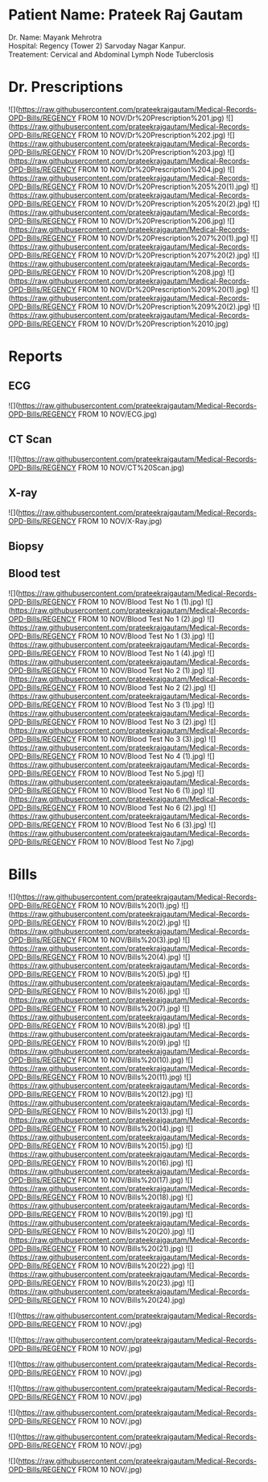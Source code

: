 # Patient Name: Prateek Raj Gautam 
Dr. Name: Mayank Mehrotra  
Hospital: Regency (Tower 2) Sarvoday Nagar Kanpur.  
Treatement: Cervical and Abdominal Lymph Node Tuberclosis



# Dr. Prescriptions
![](https://raw.githubusercontent.com/prateekrajgautam/Medical-Records-OPD-Bills/REGENCY FROM 10 NOV/Dr%20Prescription%201.jpg)
![](https://raw.githubusercontent.com/prateekrajgautam/Medical-Records-OPD-Bills/REGENCY FROM 10 NOV/Dr%20Prescription%202.jpg)
![](https://raw.githubusercontent.com/prateekrajgautam/Medical-Records-OPD-Bills/REGENCY FROM 10 NOV/Dr%20Prescription%203.jpg)
![](https://raw.githubusercontent.com/prateekrajgautam/Medical-Records-OPD-Bills/REGENCY FROM 10 NOV/Dr%20Prescription%204.jpg)
![](https://raw.githubusercontent.com/prateekrajgautam/Medical-Records-OPD-Bills/REGENCY FROM 10 NOV/Dr%20Prescription%205%20(1).jpg)
![](https://raw.githubusercontent.com/prateekrajgautam/Medical-Records-OPD-Bills/REGENCY FROM 10 NOV/Dr%20Prescription%205%20(2).jpg)
![](https://raw.githubusercontent.com/prateekrajgautam/Medical-Records-OPD-Bills/REGENCY FROM 10 NOV/Dr%20Prescription%206.jpg)
![](https://raw.githubusercontent.com/prateekrajgautam/Medical-Records-OPD-Bills/REGENCY FROM 10 NOV/Dr%20Prescription%207%20(1).jpg)
![](https://raw.githubusercontent.com/prateekrajgautam/Medical-Records-OPD-Bills/REGENCY FROM 10 NOV/Dr%20Prescription%207%20(2).jpg)
![](https://raw.githubusercontent.com/prateekrajgautam/Medical-Records-OPD-Bills/REGENCY FROM 10 NOV/Dr%20Prescription%208.jpg)
![](https://raw.githubusercontent.com/prateekrajgautam/Medical-Records-OPD-Bills/REGENCY FROM 10 NOV/Dr%20Prescription%209%20(1).jpg)
![](https://raw.githubusercontent.com/prateekrajgautam/Medical-Records-OPD-Bills/REGENCY FROM 10 NOV/Dr%20Prescription%209%20(2).jpg)
![](https://raw.githubusercontent.com/prateekrajgautam/Medical-Records-OPD-Bills/REGENCY FROM 10 NOV/Dr%20Prescription%2010.jpg)

# Reports

## ECG
![](https://raw.githubusercontent.com/prateekrajgautam/Medical-Records-OPD-Bills/REGENCY FROM 10 NOV/ECG.jpg)

## CT Scan 
![](https://raw.githubusercontent.com/prateekrajgautam/Medical-Records-OPD-Bills/REGENCY FROM 10 NOV/CT%20Scan.jpg)

## X-ray
![](https://raw.githubusercontent.com/prateekrajgautam/Medical-Records-OPD-Bills/REGENCY FROM 10 NOV/X-Ray.jpg)

## Biopsy

## Blood test
![](https://raw.githubusercontent.com/prateekrajgautam/Medical-Records-OPD-Bills/REGENCY FROM 10 NOV/Blood Test No 1 (1).jpg)
![](https://raw.githubusercontent.com/prateekrajgautam/Medical-Records-OPD-Bills/REGENCY FROM 10 NOV/Blood Test No 1 (2).jpg)
![](https://raw.githubusercontent.com/prateekrajgautam/Medical-Records-OPD-Bills/REGENCY FROM 10 NOV/Blood Test No 1 (3).jpg)
![](https://raw.githubusercontent.com/prateekrajgautam/Medical-Records-OPD-Bills/REGENCY FROM 10 NOV/Blood Test No 1 (4).jpg)
![](https://raw.githubusercontent.com/prateekrajgautam/Medical-Records-OPD-Bills/REGENCY FROM 10 NOV/Blood Test No 2 (1).jpg)
![](https://raw.githubusercontent.com/prateekrajgautam/Medical-Records-OPD-Bills/REGENCY FROM 10 NOV/Blood Test No 2 (2).jpg)
![](https://raw.githubusercontent.com/prateekrajgautam/Medical-Records-OPD-Bills/REGENCY FROM 10 NOV/Blood Test No 3 (1).jpg)
![](https://raw.githubusercontent.com/prateekrajgautam/Medical-Records-OPD-Bills/REGENCY FROM 10 NOV/Blood Test No 3 (2).jpg)
![](https://raw.githubusercontent.com/prateekrajgautam/Medical-Records-OPD-Bills/REGENCY FROM 10 NOV/Blood Test No 3 (3).jpg)
![](https://raw.githubusercontent.com/prateekrajgautam/Medical-Records-OPD-Bills/REGENCY FROM 10 NOV/Blood Test No 4 (1).jpg)
![](https://raw.githubusercontent.com/prateekrajgautam/Medical-Records-OPD-Bills/REGENCY FROM 10 NOV/Blood Test No 5.jpg)
![](https://raw.githubusercontent.com/prateekrajgautam/Medical-Records-OPD-Bills/REGENCY FROM 10 NOV/Blood Test No 6 (1).jpg)
![](https://raw.githubusercontent.com/prateekrajgautam/Medical-Records-OPD-Bills/REGENCY FROM 10 NOV/Blood Test No 6 (2).jpg)
![](https://raw.githubusercontent.com/prateekrajgautam/Medical-Records-OPD-Bills/REGENCY FROM 10 NOV/Blood Test No 6 (3).jpg)
![](https://raw.githubusercontent.com/prateekrajgautam/Medical-Records-OPD-Bills/REGENCY FROM 10 NOV/Blood Test No 7.jpg)
# Bills

![](https://raw.githubusercontent.com/prateekrajgautam/Medical-Records-OPD-Bills/REGENCY FROM 10 NOV/Bills%20(1).jpg)
![](https://raw.githubusercontent.com/prateekrajgautam/Medical-Records-OPD-Bills/REGENCY FROM 10 NOV/Bills%20(2).jpg)
![](https://raw.githubusercontent.com/prateekrajgautam/Medical-Records-OPD-Bills/REGENCY FROM 10 NOV/Bills%20(3).jpg)
![](https://raw.githubusercontent.com/prateekrajgautam/Medical-Records-OPD-Bills/REGENCY FROM 10 NOV/Bills%20(4).jpg)
![](https://raw.githubusercontent.com/prateekrajgautam/Medical-Records-OPD-Bills/REGENCY FROM 10 NOV/Bills%20(5).jpg)
![](https://raw.githubusercontent.com/prateekrajgautam/Medical-Records-OPD-Bills/REGENCY FROM 10 NOV/Bills%20(6).jpg)
![](https://raw.githubusercontent.com/prateekrajgautam/Medical-Records-OPD-Bills/REGENCY FROM 10 NOV/Bills%20(7).jpg)
![](https://raw.githubusercontent.com/prateekrajgautam/Medical-Records-OPD-Bills/REGENCY FROM 10 NOV/Bills%20(8).jpg)
![](https://raw.githubusercontent.com/prateekrajgautam/Medical-Records-OPD-Bills/REGENCY FROM 10 NOV/Bills%20(9).jpg)
![](https://raw.githubusercontent.com/prateekrajgautam/Medical-Records-OPD-Bills/REGENCY FROM 10 NOV/Bills%20(10).jpg)
![](https://raw.githubusercontent.com/prateekrajgautam/Medical-Records-OPD-Bills/REGENCY FROM 10 NOV/Bills%20(11).jpg)
![](https://raw.githubusercontent.com/prateekrajgautam/Medical-Records-OPD-Bills/REGENCY FROM 10 NOV/Bills%20(12).jpg)
![](https://raw.githubusercontent.com/prateekrajgautam/Medical-Records-OPD-Bills/REGENCY FROM 10 NOV/Bills%20(13).jpg)
![](https://raw.githubusercontent.com/prateekrajgautam/Medical-Records-OPD-Bills/REGENCY FROM 10 NOV/Bills%20(14).jpg)
![](https://raw.githubusercontent.com/prateekrajgautam/Medical-Records-OPD-Bills/REGENCY FROM 10 NOV/Bills%20(15).jpg)
![](https://raw.githubusercontent.com/prateekrajgautam/Medical-Records-OPD-Bills/REGENCY FROM 10 NOV/Bills%20(16).jpg)
![](https://raw.githubusercontent.com/prateekrajgautam/Medical-Records-OPD-Bills/REGENCY FROM 10 NOV/Bills%20(17).jpg)
![](https://raw.githubusercontent.com/prateekrajgautam/Medical-Records-OPD-Bills/REGENCY FROM 10 NOV/Bills%20(18).jpg)
![](https://raw.githubusercontent.com/prateekrajgautam/Medical-Records-OPD-Bills/REGENCY FROM 10 NOV/Bills%20(19).jpg)
![](https://raw.githubusercontent.com/prateekrajgautam/Medical-Records-OPD-Bills/REGENCY FROM 10 NOV/Bills%20(20).jpg)
![](https://raw.githubusercontent.com/prateekrajgautam/Medical-Records-OPD-Bills/REGENCY FROM 10 NOV/Bills%20(21).jpg)
![](https://raw.githubusercontent.com/prateekrajgautam/Medical-Records-OPD-Bills/REGENCY FROM 10 NOV/Bills%20(22).jpg)
![](https://raw.githubusercontent.com/prateekrajgautam/Medical-Records-OPD-Bills/REGENCY FROM 10 NOV/Bills%20(23).jpg)
![](https://raw.githubusercontent.com/prateekrajgautam/Medical-Records-OPD-Bills/REGENCY FROM 10 NOV/Bills%20(24).jpg)





![](https://raw.githubusercontent.com/prateekrajgautam/Medical-Records-OPD-Bills/REGENCY FROM 10 NOV/.jpg)

![](https://raw.githubusercontent.com/prateekrajgautam/Medical-Records-OPD-Bills/REGENCY FROM 10 NOV/.jpg)

![](https://raw.githubusercontent.com/prateekrajgautam/Medical-Records-OPD-Bills/REGENCY FROM 10 NOV/.jpg)

![](https://raw.githubusercontent.com/prateekrajgautam/Medical-Records-OPD-Bills/REGENCY FROM 10 NOV/.jpg)

![](https://raw.githubusercontent.com/prateekrajgautam/Medical-Records-OPD-Bills/REGENCY FROM 10 NOV/.jpg)

![](https://raw.githubusercontent.com/prateekrajgautam/Medical-Records-OPD-Bills/REGENCY FROM 10 NOV/.jpg)

![](https://raw.githubusercontent.com/prateekrajgautam/Medical-Records-OPD-Bills/REGENCY FROM 10 NOV/.jpg)